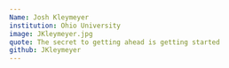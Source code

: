 ```yaml
---
Name: Josh Kleymeyer
institution: Ohio University
image: JKleymeyer.jpg 
quote: The secret to getting ahead is getting started
github: JKleymeyer
---
```

